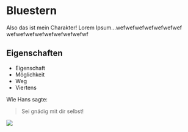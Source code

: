 # Bluestern

Also das ist mein Charakter!
Lorem Ipsum...wefwefwefwefwefwefwef
wefwefwefwefwefwefwefwefwf

## Eigenschaften

* Eigenschaft
* Möglichkeit
* Weg
* Viertens

Wie Hans sagte:
> Sei gnädig mit dir selbst!

<img src="https://image.shutterstock.com/image-vector/vector-colorful-abstract-background-rays-260nw-122132551.jpg"/>
